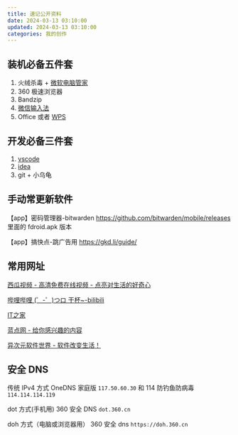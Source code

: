 ```yaml
---
title: 速记公开资料
date: 2024-03-13 03:10:00
updated: 2024-03-13 03:10:00
categories: 我的创作
---
```


## 装机必备五件套

1. 火绒杀毒 + [微软电脑管家](https://pcmanager.microsoft.com/zh-cn)
2. 360 极速浏览器
3. Bandzip
4. [微信输入法](https://z.weixin.qq.com/)
5. Office 或者 [WPS](https://www.wps.cn/)

## 开发必备三件套

1. [vscode](https://code.visualstudio.com/)
2. [idea](https://www.jetbrains.com/idea/)
3. git + 小乌龟

## 手动常更新软件

【app】密码管理器-bitwarden
<https://github.com/bitwarden/mobile/releases> 里面的 fdroid.apk 版本

【app】搞快点-跳广告用 https://gkd.li/guide/

## 常用网址

[西瓜视频 - 高清免费在线视频 - 点亮对生活的好奇心](https://www.ixigua.com/)

[哔哩哔哩 (゜-゜)つロ 干杯~-bilibili](https://www.bilibili.com/)

[IT之家](https://www.ithome.com/)

[蓝点网 - 给你感兴趣的内容](https://www.landiannews.com/)

[异次元软件世界 - 软件改变生活！](https://www.iplaysoft.com/)

## 安全 DNS

传统 IPv4 方式 OneDNS 家庭版 `117.50.60.30` 和 114 防钓鱼防病毒 `114.114.114.119`

dot 方式(手机用) 360 安全 DNS `dot.360.cn`

doh 方式（电脑或浏览器用） 360 安全 dns `https://doh.360.cn`
